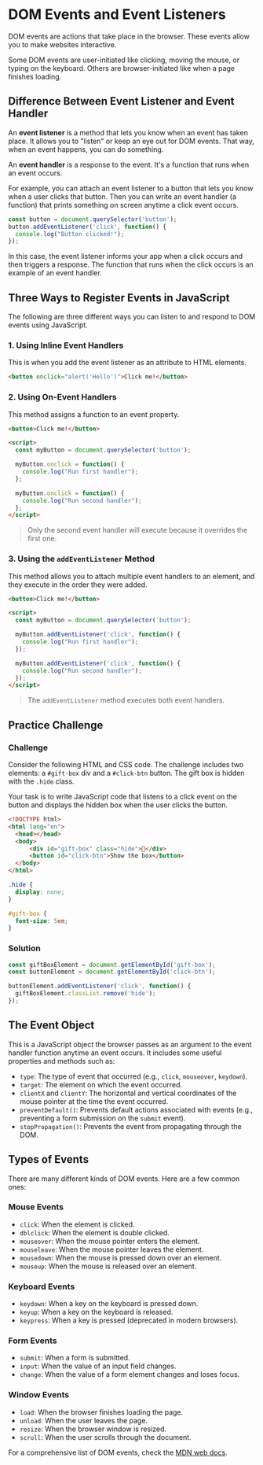 # DOM Events and Event Listeners

DOM events are actions that take place in the browser. These events allow you to make websites interactive.

Some DOM events are user-initiated like clicking, moving the mouse, or typing on the keyboard. Others are browser-initiated like when a page finishes loading.

## Difference Between Event Listener and Event Handler

An **event listener** is a method that lets you know when an event has taken place. It allows you to "listen" or keep an eye out for DOM events. That way, when an event happens, you can do something.

An **event handler** is a response to the event. It's a function that runs when an event occurs.

For example, you can attach an event listener to a button that lets you know when a user clicks that button. Then you can write an event handler (a function) that prints something on screen anytime a click event occurs.

```javascript
const button = document.querySelector('button');
button.addEventListener('click', function() {
  console.log("Button clicked!");
});
```

In this case, the event listener informs your app when a click occurs and then triggers a response. The function that runs when the click occurs is an example of an event handler.

## Three Ways to Register Events in JavaScript

The following are three different ways you can listen to and respond to DOM events using JavaScript.

### 1. Using Inline Event Handlers

This is when you add the event listener as an attribute to HTML elements.

```html
<button onclick="alert('Hello')">Click me!</button>
```

### 2. Using On-Event Handlers

This method assigns a function to an event property.

```html
<button>Click me!</button>

<script>
  const myButton = document.querySelector('button');

  myButton.onclick = function() {
    console.log("Run first handler");
  };

  myButton.onclick = function() {
    console.log("Run second handler");
  };
</script>
```

> Only the second event handler will execute because it overrides the first one.

### 3. Using the `addEventListener` Method

This method allows you to attach multiple event handlers to an element, and they execute in the order they were added.

```html
<button>Click me!</button>

<script>
  const myButton = document.querySelector('button');

  myButton.addEventListener('click', function() {
    console.log("Run first handler");
  });

  myButton.addEventListener('click', function() {
    console.log("Run second handler");
  });
</script>
```

> The `addEventListener` method executes both event handlers.

## Practice Challenge

### Challenge

Consider the following HTML and CSS code. The challenge includes two elements: a `#gift-box` div and a `#click-btn` button. The gift box is hidden with the `.hide` class.

Your task is to write JavaScript code that listens to a click event on the button and displays the hidden box when the user clicks the button.

```html
<!DOCTYPE html>
<html lang="en">
  <head></head>
  <body>
      <div id="gift-box" class="hide">🎁</div>
      <button id="click-btn">Show the box</button>
  </body>
</html>
```

```css
.hide {
  display: none;
}

#gift-box {
  font-size: 5em;
}
```

### Solution

```javascript
const giftBoxElement = document.getElementById('gift-box');
const buttonElement = document.getElementById('click-btn');

buttonElement.addEventListener('click', function() {
  giftBoxElement.classList.remove('hide');
});
```

## The Event Object

This is a JavaScript object the browser passes as an argument to the event handler function anytime an event occurs. It includes some useful properties and methods such as:

- `type`: The type of event that occurred (e.g., `click`, `mouseover`, `keydown`).
- `target`: The element on which the event occurred.
- `clientX` and `clientY`: The horizontal and vertical coordinates of the mouse pointer at the time the event occurred.
- `preventDefault()`: Prevents default actions associated with events (e.g., preventing a form submission on the `submit` event).
- `stopPropagation()`: Prevents the event from propagating through the DOM.

## Types of Events

There are many different kinds of DOM events. Here are a few common ones:

### Mouse Events
- `click`: When the element is clicked.
- `dblclick`: When the element is double clicked.
- `mouseover`: When the mouse pointer enters the element.
- `mouseleave`: When the mouse pointer leaves the element.
- `mousedown`: When the mouse is pressed down over an element.
- `mouseup`: When the mouse is released over an element.

### Keyboard Events
- `keydown`: When a key on the keyboard is pressed down.
- `keyup`: When a key on the keyboard is released.
- `keypress`: When a key is pressed (deprecated in modern browsers).

### Form Events
- `submit`: When a form is submitted.
- `input`: When the value of an input field changes.
- `change`: When the value of a form element changes and loses focus.

### Window Events
- `load`: When the browser finishes loading the page.
- `unload`: When the user leaves the page.
- `resize`: When the browser window is resized.
- `scroll`: When the user scrolls through the document.

For a comprehensive list of DOM events, check the [MDN web docs](https://developer.mozilla.org/en-US/docs/Web/Events).

